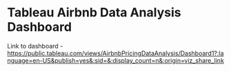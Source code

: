 # Tableau Airbnb Data Analysis Dashboard

Link to dashboard - https://public.tableau.com/views/AirbnbPricingDataAnalysis/Dashboard1?:language=en-US&publish=yes&:sid=&:display_count=n&:origin=viz_share_link
